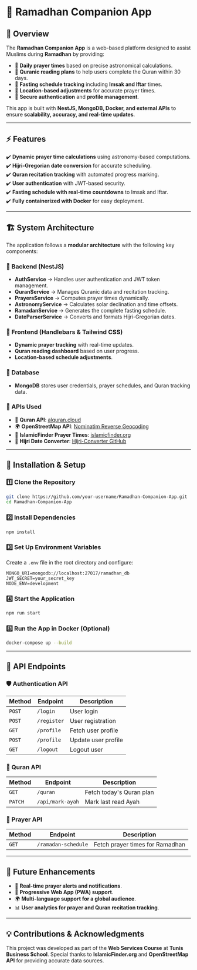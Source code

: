 # 🌙 Ramadhan Companion App

## 📖 Overview
The **Ramadhan Companion App** is a web-based platform designed to assist Muslims during **Ramadhan** by providing:
- 📅 **Daily prayer times** based on precise astronomical calculations.
- 📖 **Quranic reading plans** to help users complete the Quran within 30 days.
- 🕌 **Fasting schedule tracking** including **Imsak and Iftar** times.
- 📌 **Location-based adjustments** for accurate prayer times.
- 🔐 **Secure authentication** and **profile management**.

This app is built with **NestJS, MongoDB, Docker, and external APIs** to ensure **scalability, accuracy, and real-time updates**.

---

## ⚡ Features
✔️ **Dynamic prayer time calculations** using astronomy-based computations.  
✔️ **Hijri-Gregorian date conversion** for accurate scheduling.  
✔️ **Quran recitation tracking** with automated progress marking.  
✔️ **User authentication** with JWT-based security.  
✔️ **Fasting schedule with real-time countdowns** to Imsak and Iftar.  
✔️ **Fully containerized with Docker** for easy deployment.  

---

## 🏗️ System Architecture
The application follows a **modular architecture** with the following key components:

### **🔹 Backend (NestJS)**
- **AuthService** → Handles user authentication and JWT token management.
- **QuranService** → Manages Quranic data and recitation tracking.
- **PrayersService** → Computes prayer times dynamically.
- **AstronomyService** → Calculates solar declination and time offsets.
- **RamadanService** → Generates the complete fasting schedule.
- **DateParserService** → Converts and formats Hijri-Gregorian dates.

### **🔹 Frontend (Handlebars & Tailwind CSS)**
- **Dynamic prayer tracking** with real-time updates.
- **Quran reading dashboard** based on user progress.
- **Location-based schedule adjustments**.

### **🔹 Database**
- **MongoDB** stores user credentials, prayer schedules, and Quran tracking data.

### **🔹 APIs Used**
- 📖 **Quran API**: [alquran.cloud](https://alquran.cloud/api)
- 🌍 **OpenStreetMap API**: [Nominatim Reverse Geocoding](https://nominatim.org/)
- 🕌 **IslamicFinder Prayer Times**: [islamicfinder.org](https://www.islamicfinder.org/)
- 📆 **Hijri Date Converter**: [Hijri-Converter GitHub](https://github.com/xsoh/hijri-converter)

---

## 🚀 Installation & Setup

### **1️⃣ Clone the Repository**
```sh
git clone https://github.com/your-username/Ramadhan-Companion-App.git
cd Ramadhan-Companion-App
```

### **2️⃣ Install Dependencies**
```sh
npm install
```

### **3️⃣ Set Up Environment Variables**
Create a `.env` file in the root directory and configure:
```
MONGO_URI=mongodb://localhost:27017/ramadhan_db
JWT_SECRET=your_secret_key
NODE_ENV=development
```

### **4️⃣ Start the Application**
```sh
npm run start
```

### **5️⃣ Run the App in Docker (Optional)**
```sh
docker-compose up --build
```

---

## 🔌 API Endpoints

### **🛡️ Authentication API**
| Method | Endpoint       | Description               |
|--------|--------------|---------------------------|
| `POST` | `/login`     | User login               |
| `POST` | `/register`  | User registration        |
| `GET`  | `/profile`   | Fetch user profile       |
| `POST` | `/profile`   | Update user profile      |
| `GET`  | `/logout`    | Logout user              |

### **📖 Quran API**
| Method | Endpoint          | Description                  |
|--------|-----------------|------------------------------|
| `GET`  | `/quran`        | Fetch today's Quran plan    |
| `PATCH`| `/api/mark-ayah`| Mark last read Ayah        |

### **🕌 Prayer API**
| Method | Endpoint             | Description                     |
|--------|---------------------|---------------------------------|
| `GET`  | `/ramadan-schedule` | Fetch prayer times for Ramadhan |

---

## 🎯 Future Enhancements
- 🔔 **Real-time prayer alerts and notifications**.
- 📱 **Progressive Web App (PWA) support**.
- 🌍 **Multi-language support for a global audience**.
- 📊 **User analytics for prayer and Quran recitation tracking**.

---

## 💡 Contributions & Acknowledgments
This project was developed as part of the **Web Services Course** at **Tunis Business School**. Special thanks to **IslamicFinder.org** and **OpenStreetMap API** for providing accurate data sources.


